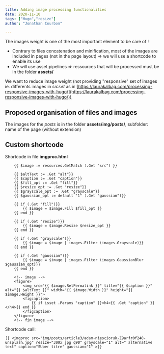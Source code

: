 ```yaml
---
title: Adding image processing functionalities
date: 2020-11-10
tags: ["Hugo","resize"]
author: "Jonathan Courbon"

---
```


The images weight is one of the most important element to be care of !
- Contrary to files concatenation and minification, most of the images are included in pages (not in the page layout) => we will use a shortcode to enable its use
- We will use asset pipelines => ressources that will be processed must be in the folder **assets/**

We want to reduce image weight (not providing "responsive" set of images ie. differents images in *srcset* as in [https://laurakalbag.com/processing-responsive-images-with-hugo/](https://laurakalbag.com/processing-responsive-images-with-hugo/))

<!--more-->
## Proposed organisation of files and images
The images for the *posts* is in the folder **assets/img/posts/**, subfolder: name of the page (without extension)


## Custom shortcode

Shortcode in file **imgproc.html**

        {{ $image := resources.GetMatch (.Get "src") }}

        {{ $altText := .Get "alt"}}
        {{ $caption := .Get "caption"}}
        {{ $fill_opt := .Get "fill"}}
        {{ $resize_opt := .Get "resize"}}
        {{ $grayscale_opt := .Get "grayscale"}}
        {{ $gaussian_opt := default "1" (.Get "gaussian")}}

        {{ if (.Get "fill")}}
        	{{ $image = $image.Fill $fill_opt }}
        {{ end }}

        {{ if (.Get "resize")}}
        	{{ $image = $image.Resize $resize_opt }}
        {{ end }}

        {{ if (.Get "grayscale")}}
        	{{ $image = $image | images.Filter (images.Grayscale)}}
        {{ end }}

        {{ if (.Get "gaussian")}}
        	{{ $image = $image | images.Filter (images.GaussianBlur $gaussian_opt)}}
        {{ end }}

        <!-- image -->
        <figure>
        	<img src="{{ $image.RelPermalink }}" title="{{ $caption }}" alt="{{ $altText }}" width="{{ $image.Width }}" height="{{ $image.Height }}">
        	<figcaption>
        		{{ if isset .Params "caption" }}<h4>{{ .Get "caption" }}</h4>{{ end }}
        	</figcaption>
        </figure>
        <!-- fin image -->



Shortcode call:

    {{ <imgproc src="img/posts/article3/adam-niescioruk-Z9arfr0f248-unsplash.jpg" resize="300x jpg q90" grayscale="1" alt=" alternative text" caption="SUper titre" gaussian="1" >}}
